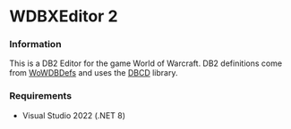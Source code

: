 # WDBXEditor 2
### Information
This is a DB2 Editor for the game World of Warcraft.
DB2 definitions come from [WoWDBDefs](https://github.com/wowdev/WoWDBDefs/tree/master/definitions) and uses the [DBCD](https://github.com/wowdev/DBCD) library.

### Requirements
* Visual Studio 2022 (.NET 8)